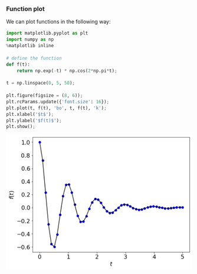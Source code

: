 ### Function plot 

We can plot functions in the following way: 
```py 
import matplotlib.pyplot as plt 
import numpy as np
%matplotlib inline

# define the function 
def f(t):
    return np.exp(-t) * np.cos(2*np.pi*t); 

t = np.linspace(0, 5, 50); 

plt.figure(figsize = (8, 6)); 
plt.rcParams.update({'font.size': 16}); 
plt.plot(t, f(t), 'bo', t, f(t), 'k'); 
plt.xlabel('$t$'); 
plt.ylabel('$f(t)$'); 
plt.show(); 
``` 

![Matplotlib function plot](../img/mpl-function-plot.png) 
